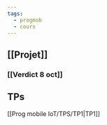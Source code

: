 ```yaml
---
tags:
  - progmob
  - cours
---
```

## [[Projet]]
### [[Verdict 8 oct]]

## TPs
[[Prog mobile IoT/TPS/TP1|TP1]]
